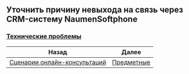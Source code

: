## Уточнить причину невыхода на связь через CRM-систему NaumenSoftphone
### [Технические проблемы](Технические_проблемы.md)
| Назад                                                           | Далее                                  |
| --------------------------------------------------------------- | -------------------------------------- |
| [Сценарии онлайн-консультаций](/README.md) | [Предметные](/Предметные/Предметные.md) |
